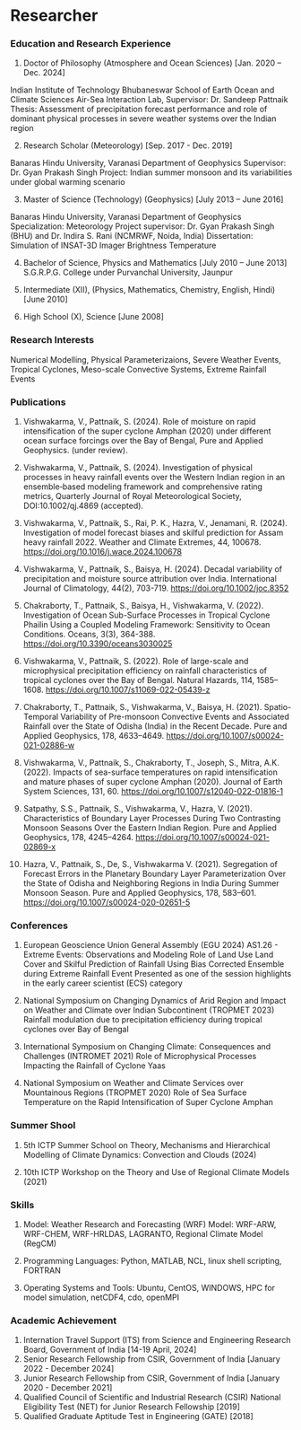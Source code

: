 # Researcher

### Education and Research Experience
1. Doctor of Philosophy (Atmosphere and Ocean Sciences) [Jan. 2020 – Dec. 2024]

  Indian Institute of Technology Bhubaneswar
  School of Earth Ocean and Climate Sciences
  Air-Sea Interaction Lab,
  Supervisor: Dr. Sandeep Pattnaik
  Thesis: Assessment of precipitation forecast performance and role of dominant physical processes in severe weather systems over the Indian 
  region
	

2. Research Scholar (Meteorology) [Sep. 2017 - Dec. 2019]
   
  Banaras Hindu University, Varanasi
  Department of Geophysics
  Supervisor: Dr. Gyan Prakash Singh
  Project: Indian summer monsoon and its variabilities under global warming scenario

3. Master of Science (Technology) (Geophysics) [July 2013 – June 2016]
   
  Banaras Hindu University, Varanasi
  Department of Geophysics
  Specialization: Meteorology
  Project supervisor: Dr. Gyan Prakash Singh (BHU) and Dr. Indira S. Rani (NCMRWF, Noida, India)
  Dissertation: Simulation of INSAT-3D Imager Brightness Temperature
	
4. Bachelor of Science, Physics and Mathematics [July 2010 – June 2013]
  S.G.R.P.G. College under Purvanchal University, Jaunpur

5. Intermediate (XII), (Physics, Mathematics, Chemistry, English, Hindi) [June 2010]

6. High School (X), Science [June 2008]

### Research Interests
  Numerical Modelling, Physical Parameterizaions, Severe Weather Events, Tropical Cyclones, Meso-scale Convective Systems, Extreme Rainfall 
  Events

### Publications

1. Vishwakarma, V., Pattnaik, S. (2024). Role of moisture on rapid intensification of the super cyclone Amphan (2020) under different ocean surface forcings over the Bay of Bengal, Pure and Applied Geophysics. (under review).
   
2. Vishwakarma, V., Pattnaik, S. (2024). Investigation of physical processes in heavy rainfall events over the Western Indian region in an ensemble‐based modeling framework and comprehensive rating metrics, Quarterly Journal of Royal Meteorological Society, DOI:10.1002/qj.4869 (accepted).
   
3. Vishwakarma, V., Pattnaik, S., Rai, P. K., Hazra, V., Jenamani, R. (2024). Investigation of model forecast biases and skilful prediction for Assam heavy rainfall 2022. Weather and Climate Extremes, 44, 100678. https://doi.org/10.1016/j.wace.2024.100678
   
4. Vishwakarma, V., Pattnaik, S., Baisya, H. (2024). Decadal variability of precipitation and moisture source attribution over India. International Journal of Climatology, 44(2), 703-719. https://doi.org/10.1002/joc.8352
   
5. Chakraborty, T., Pattnaik, S., Baisya, H., Vishwakarma, V. (2022). Investigation of Ocean Sub-Surface Processes in Tropical Cyclone Phailin Using a Coupled Modeling Framework: Sensitivity to Ocean Conditions. Oceans, 3(3), 364-388. https://doi.org/10.3390/oceans3030025
   
6. Vishwakarma, V., Pattnaik, S. (2022). Role of large-scale and microphysical precipitation efficiency on rainfall characteristics of tropical cyclones over the Bay of Bengal. Natural Hazards, 114, 1585–1608. https://doi.org/10.1007/s11069-022-05439-z
   
7. Chakraborty, T., Pattnaik, S., Vishwakarma, V., Baisya, H. (2021). Spatio-Temporal Variability of Pre-monsoon Convective Events and Associated Rainfall over the State of Odisha (India) in the Recent Decade. Pure and Applied Geophysics, 178, 4633–4649. https://doi.org/10.1007/s00024-021-02886-w
   
8. Vishwakarma, V., Pattnaik, S., Chakraborty, T., Joseph, S., Mitra, A.K. (2022). Impacts of sea-surface temperatures on rapid intensification and mature phases of super cyclone Amphan (2020). Journal of Earth System Sciences, 131, 60. https://doi.org/10.1007/s12040-022-01816-1
   
9. Satpathy, S.S., Pattnaik, S., Vishwakarma, V., Hazra, V. (2021). Characteristics of Boundary Layer Processes During Two Contrasting Monsoon Seasons Over the Eastern Indian Region. Pure and Applied Geophysics, 178, 4245–4264. https://doi.org/10.1007/s00024-021-02869-x
    
10. Hazra, V., Pattnaik, S., De, S., Vishwakarma V. (2021). Segregation of Forecast Errors in the Planetary Boundary Layer Parameterization Over the State of Odisha and Neighboring Regions in India During Summer Monsoon Season. Pure and Applied Geophysics, 178, 583–601. https://doi.org/10.1007/s00024-020-02651-5

### Conferences

1. European Geoscience Union General Assembly (EGU 2024)
	AS1.26 - Extreme Events: Observations and Modeling 
	Role of Land Use Land Cover and Skilful Prediction of Rainfall Using Bias Corrected Ensemble during Extreme Rainfall Event
	Presented as one of the session highlights in the early career scientist (ECS) category

2. National Symposium on Changing Dynamics of Arid Region and Impact on Weather and Climate over Indian Subcontinent (TROPMET 2023)
	Rainfall modulation due to precipitation efficiency during tropical cyclones over Bay of Bengal 

3. International Symposium on Changing Climate: Consequences and Challenges (INTROMET 2021)
	Role of Microphysical Processes Impacting the Rainfall of Cyclone Yaas

4. National Symposium on Weather and Climate Services over Mountainous Regions (TROPMET 2020)
	Role of Sea Surface Temperature on the Rapid Intensification of Super Cyclone Amphan

### Summer Shool

1. 5th ICTP Summer School on Theory, Mechanisms and Hierarchical Modelling of Climate Dynamics: Convection and Clouds (2024)

2. 10th ICTP Workshop on the Theory and Use of Regional Climate Models (2021)

### Skills

1. Model: Weather Research and Forecasting (WRF) Model: WRF-ARW, WRF-CHEM, WRF-HRLDAS, LAGRANTO, Regional Climate Model (RegCM)

2. Programming Languages: Python, MATLAB, NCL, linux shell scripting, FORTRAN

3. Operating Systems and Tools:	Ubuntu, CentOS, WINDOWS, HPC for model simulation, netCDF4, cdo, openMPI

### Academic Achievement

1. Internation Travel Support (ITS) from Science and Engineering Research Board, Government of India [14-19 April, 2024]
2. Senior Research Fellowship from CSIR, Government of India [January 2022 - December 2024]
3. Junior Research Fellowship from CSIR, Government of India [January 2020 - December 2021]
4. Qualified Council of Scientific and Industrial Research (CSIR) National Eligibility Test (NET) for Junior Research Fellowship [2019]
5. Qualified Graduate Aptitude Test in Engineering (GATE) [2018]
